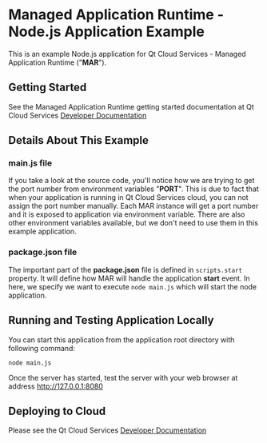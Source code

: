 # Managed Application Runtime - Node.js Application Example 

This is an example Node.js application for Qt Cloud Services - Managed Application Runtime ("**MAR**").

## Getting Started

See the Managed Application Runtime getting started documentation at Qt Cloud Services [Developer Documentation ](https://developer.qtcloudservices.com/mar/getting-started)

## Details About This Example

### main.js file

If you take a look at the source code, you'll notice how we are trying to get the port number from environment variables "**PORT**". This is due to fact that when your application is running in Qt Cloud Services cloud, you can not assign the port number manually. Each MAR instance will get a port number and it is exposed to application via environment variable. There are also other environment variables available, but we don't need to use them in this example application.

### package.json file

The important part of the **package.json** file is defined in ``scripts.start`` property. It will define how MAR will handle the application **start** event. In here, we specify we want to execute ``node main.js`` which will start the node application. 

## Running and Testing Application Locally

You can start this application from the application root directory with following command:

```
node main.js
```

Once the server has started, test the server with your web browser at address http://127.0.0.1:8080

## Deploying to Cloud

Please see the Qt Cloud Services [Developer Documentation ](https://developer.qtcloudservices.com/mar/getting-started)
